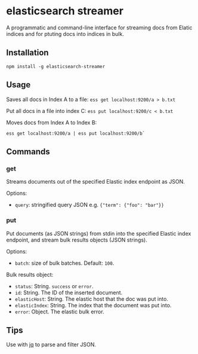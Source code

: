 # elasticsearch streamer

A programmatic and command-line interface for streaming docs from Elatic indices and for ptuting docs into indices in bulk.

## Installation

`npm install -g elasticsearch-streamer`

## Usage

Saves all docs in Index A to a file: `ess get localhost:9200/a > b.txt`

Put all docs in a file into index C: `ess put localhost:9200/c < b.txt`

Moves docs from Index A to Index B:
    
    ess get localhost:9200/a | ess put localhost:9200/b`


## Commands

### get

Streams documents out of the specified Elastic index endpoint as JSON.

Options:

* `query`: stringified query JSON e.g. `{"term": {"foo": "bar"}}`

### put

Put documents (as JSON strings) from stdin into the specified Elastic index endpoint, and stream bulk results objects (JSON strings).

Options:

* `batch`: size of bulk batches. Default: `100`.

Bulk results object:

* `status`: String. `success` or `error`.
* `id`: String. The ID of the inserted document.
* `elasticHost`: String. The elastic host that the doc was put into.
* `elasticIndex`: String. The index that the document was put into.
* `error`: Object. The elastic bulk error.

## Tips

Use with [jq](https://stedolan.github.io/jq/) to parse and filter JSON.
